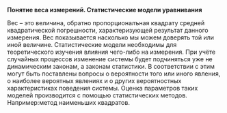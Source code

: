 **Понятие веса измерений. Статистические модели уравнивания**

 Вес – это величина, обратно пропорционалъная квадрату средней квадратической погрешности, характеризующей результат данного измерения. Вес показывается насколько мы можем доверять той или иной величине.
 Статистические модели необходимы для теоретического изучения влияния чего-либо на измерения. При учёте случайных процессов изменение системы будет подчиняться уже не динамическим законам, а законам статистики. В соответствии с этим могут быть поставлены вопросы о вероятности того или иного явления, о наиболее вероятных явлениях и о других вероятностных характеристиках поведения системы.
Оценка параметров таких моделей производится с помощью статистических методов. Например:метод наименьших квадратов.
